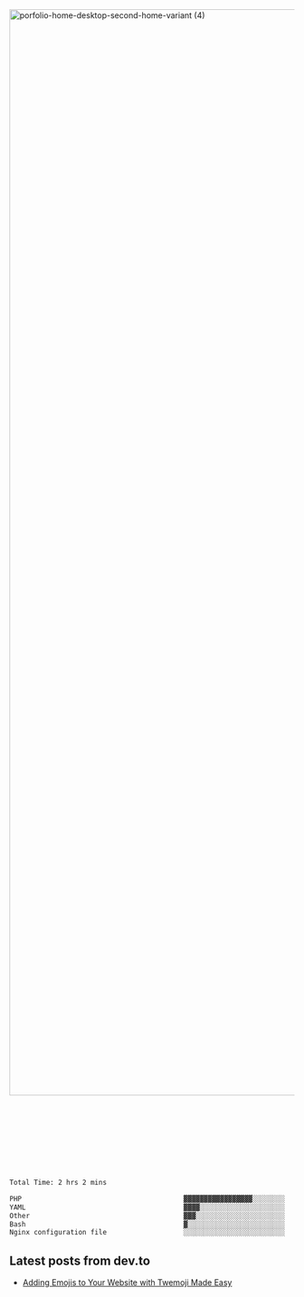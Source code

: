 <img width="1920" alt="porfolio-home-desktop-second-home-variant (4)" src="https://user-images.githubusercontent.com/44812120/231556360-1ee1d327-1a45-4bda-a93d-dd32a34149e4.png">
 
 
 
 
 
 <br><br><br><br><br><br><br>
<!--START_SECTION:waka-->

```txt
Total Time: 2 hrs 2 mins

PHP                                        ▓▓▓▓▓▓▓▓▓▓▓▓▓▓▓▓▓░░░░░░░░   66.77 %
YAML                                       ▓▓▓▓░░░░░░░░░░░░░░░░░░░░░   14.81 %
Other                                      ▓▓▓░░░░░░░░░░░░░░░░░░░░░░   11.69 %
Bash                                       ▓░░░░░░░░░░░░░░░░░░░░░░░░   04.92 %
Nginx configuration file                   ░░░░░░░░░░░░░░░░░░░░░░░░░   01.80 %
```

<!--END_SECTION:waka-->

## Latest posts from dev.to
<!-- MEDIUM-STORY-LIST:START -->
- [Adding Emojis to Your Website with Twemoji Made Easy](https://dev.to/danielsebesta/adding-emojis-to-your-website-with-twemoji-made-easy-mc8)
<!-- MEDIUM-STORY-LIST:END -->

